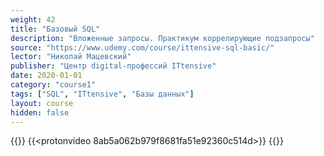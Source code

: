 ```yaml
---
weight: 42
title: "Базовый SQL"
description: "Вложенные запросы. Практикум коррелирующие подзапросы"
source: "https://www.udemy.com/course/ittensive-sql-basic/"
lector: "Николай Мацевский"
publisher: "Центр digital-профессий ITtensive"
date: 2020-01-01
category: "course1"
tags: ["SQL", "ITtensive", "Базы данных"]
layout: course
hidden: false
---
```

{{<players>}}
    {{<protonvideo 8ab5a062b979f8681fa51e92360c514d>}}
{{</players>}}